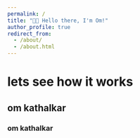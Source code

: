 ```yaml
---
permalink: /
title: "👋🏻 Hello there, I'm Om!"
author_profile: true
redirect_from: 
  - /about/
  - /about.html
---
```


# lets see how it works
## om kathalkar
### om kathalkar

